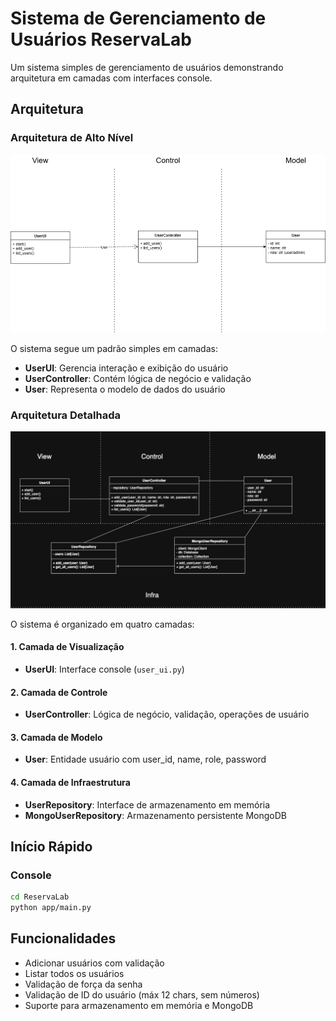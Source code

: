 # Sistema de Gerenciamento de Usuários ReservaLab

Um sistema simples de gerenciamento de usuários demonstrando arquitetura em camadas com interfaces console.

## Arquitetura

### Arquitetura de Alto Nível
![Arquitetura de Alto Nível](diagram_lab01.png)

O sistema segue um padrão simples em camadas:
- **UserUI**: Gerencia interação e exibição do usuário
- **UserController**: Contém lógica de negócio e validação
- **User**: Representa o modelo de dados do usuário

### Arquitetura Detalhada
![Arquitetura Detalhada](diagram_lab02.png)

O sistema é organizado em quatro camadas:

#### 1. Camada de Visualização
- **UserUI**: Interface console (`user_ui.py`)

#### 2. Camada de Controle
- **UserController**: Lógica de negócio, validação, operações de usuário

#### 3. Camada de Modelo
- **User**: Entidade usuário com user_id, name, role, password

#### 4. Camada de Infraestrutura
- **UserRepository**: Interface de armazenamento em memória
- **MongoUserRepository**: Armazenamento persistente MongoDB

## Início Rápido

### Console
```bash
cd ReservaLab
python app/main.py
```

## Funcionalidades
- Adicionar usuários com validação
- Listar todos os usuários
- Validação de força da senha
- Validação de ID do usuário (máx 12 chars, sem números)
- Suporte para armazenamento em memória e MongoDB
